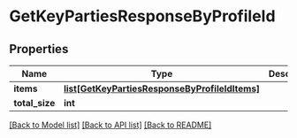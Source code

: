 # GetKeyPartiesResponseByProfileId

## Properties
Name | Type | Description | Notes
------------ | ------------- | ------------- | -------------
**items** | [**list[GetKeyPartiesResponseByProfileIdItems]**](GetKeyPartiesResponseByProfileIdItems.md) |  | [optional] 
**total_size** | **int** |  | [optional] 

[[Back to Model list]](../README.md#documentation-for-models) [[Back to API list]](../README.md#documentation-for-api-endpoints) [[Back to README]](../README.md)

